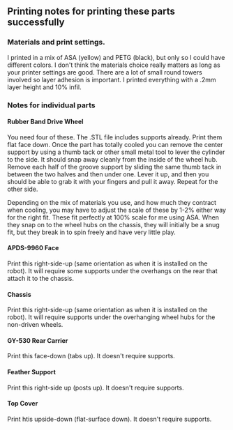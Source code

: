 ## Printing notes for printing these parts successfully
### Materials and print settings.
I printed in a mix of ASA (yellow) and PETG (black), but only so I could have different colors. I don't think the materials choice really matters as long as your printer settings are good. There are a lot of small round towers involved so layer adhesion is important. I printed everything with a .2mm layer height and 10% infil. 
### Notes for individual parts
#### Rubber Band Drive Wheel
You need four of these. The .STL file includes supports already. Print them flat face down. Once the part has totally cooled you can remove the center support by using a thumb tack or other small metal tool to lever the cylinder to the side. It should snap away cleanly from the inside of the wheel hub. Remove each half of the groove support by sliding the same thumb tack in between the two halves and then under one. Lever it up, and then you should be able to grab it with your fingers and pull it away. Repeat for the other side.

Depending on the mix of materials you use, and how much they contract when cooling, you may have to adjust the scale of these by 1-2% either way for the right fit. These fit perfectly at 100% scale for me using ASA. When they snap on to the wheel hubs on the chassis, they will initially be a snug fit, but they break in to spin freely and have very little play.
#### APDS-9960 Face
Print this right-side-up (same orientation as when it is installed on the robot). It will require some supports under the overhangs on the rear that attach it to the chassis.
#### Chassis
Print this right-side-up (same orientation as when it is installed on the robot). It will require supports under the overhanging wheel hubs for the non-driven wheels.
#### GY-530 Rear Carrier
Print this face-down (tabs up). It doesn't require supports.
#### Feather Support
Print this right-side up (posts up). It doesn't require supports.
#### Top Cover
Print htis upside-down (flat-surface down). It doesn't require supports.

